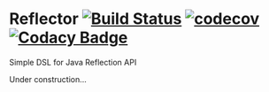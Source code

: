 # Reflector [![Build Status](https://travis-ci.org/renatomartinsti/reflector.svg?branch=master)](https://travis-ci.org/renatomartinsti/reflector) [![codecov](https://codecov.io/gh/renatomartinsti/reflector/branch/master/graph/badge.svg)](https://codecov.io/gh/renatomartinsti/reflector) [![Codacy Badge](https://api.codacy.com/project/badge/Grade/24af16ae29944341a04ec53e815dbd44)](https://www.codacy.com/app/renatomartinsti/reflector?utm_source=github.com&amp;utm_medium=referral&amp;utm_content=renatomartinsti/reflector&amp;utm_campaign=Badge_Grade)
Simple DSL for Java Reflection API

Under construction...
